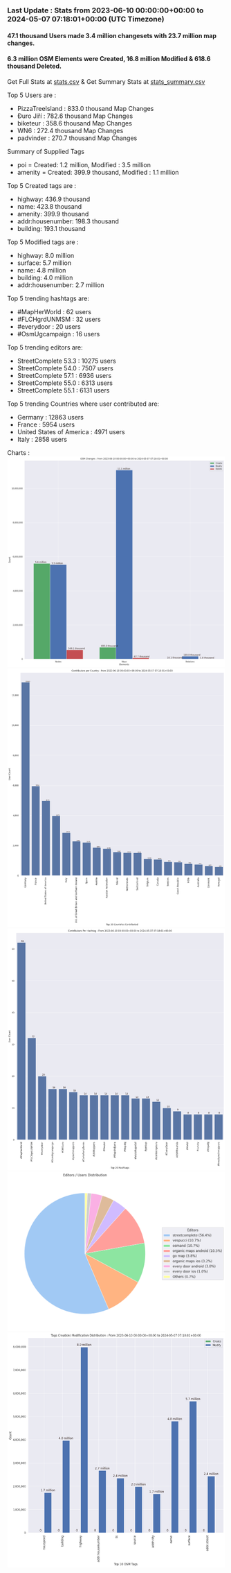 ### Last Update : Stats from 2023-06-10 00:00:00+00:00 to 2024-05-07 07:18:01+00:00 (UTC Timezone)

#### 47.1 thousand Users made 3.4 million changesets with 23.7 million map changes.
#### 6.3 million OSM Elements were Created, 16.8 million Modified & 618.6 thousand Deleted.
Get Full Stats at [stats.csv](/stats/fieldmappers/Daily/stats.csv)
 & Get Summary Stats at [stats_summary.csv](/stats/fieldmappers/Daily/stats_summary.csv)

Top 5 Users are : 
- PizzaTreeIsland : 833.0 thousand Map Changes
- Đuro Jiří : 782.6 thousand Map Changes
- biketeur : 358.6 thousand Map Changes
- WN6 : 272.4 thousand Map Changes
- padvinder : 270.7 thousand Map Changes

Summary of Supplied Tags
- poi = Created: 1.2 million, Modified : 3.5 million
- amenity = Created: 399.9 thousand, Modified : 1.1 million


Top 5 Created tags are :
- highway: 436.9 thousand
- name: 423.8 thousand
- amenity: 399.9 thousand
- addr:housenumber: 198.3 thousand
- building: 193.1 thousand


Top 5 Modified tags are :
- highway: 8.0 million
- surface: 5.7 million
- name: 4.8 million
- building: 4.0 million
- addr:housenumber: 2.7 million


Top 5 trending hashtags are:
- #MapHerWorld : 62 users
- #FLCHgrdUNMSM : 32 users
- #everydoor : 20 users
- #OsmUgcampaign : 16 users


Top 5 trending editors are:
- StreetComplete 53.3 : 10275 users
- StreetComplete 54.0 : 7507 users
- StreetComplete 57.1 : 6936 users
- StreetComplete 55.0 : 6313 users
- StreetComplete 55.1 : 6131 users


Top 5 trending Countries where user contributed are:
- Germany : 12863 users
- France : 5954 users
- United States of America : 4971 users
- Italy : 2858 users


 Charts : 
![Alt text](./stats_osm_changes.png) 
![Alt text](./stats_users_per_country.png) 
![Alt text](./stats_users_per_hashtag.png) 
![Alt text](./stats_editors_pie_chart.png) 
![Alt text](./stats_tags.png) 
